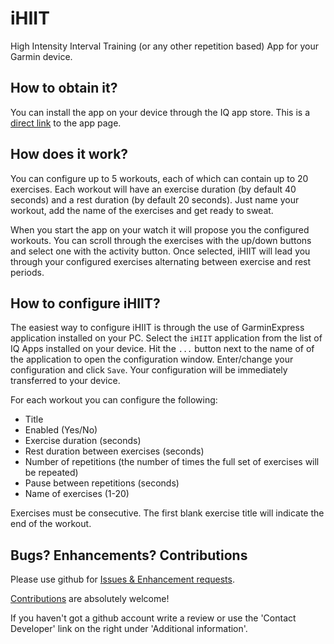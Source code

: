 iHIIT
=====

High Intensity Interval Training (or any other repetition based) App for your Garmin device.


How to obtain it?
---------------
You can install the app on your device through the IQ app store. This is a [direct link](https://apps.garmin.com/en-US/apps/bc02f0f2-9d7d-4476-8aaf-ef99f2e78c33) to the app page.


How does it work?
-----------------
You can configure up to 5 workouts, each of which can contain up to 20 exercises. Each workout will have an exercise duration (by default 40 seconds) and a rest duration (by default 20 seconds). Just name your workout, add the name of the exercises and get ready to sweat.

When you start the app on your watch it will propose you the configured workouts. You can scroll through the exercises with the up/down buttons and select one with the activity button. Once selected, iHIIT will lead you through your configured exercises alternating between exercise and rest periods.


How to configure iHIIT?
-----------------
The easiest way to configure iHIIT is through the use of GarminExpress application installed on your PC. Select the `iHIIT` application from the list of IQ Apps installed on your device. Hit the `...` button next to the name of of the application to open the configuration window. Enter/change your configuration and click `Save`. Your configuration will be immediately transferred to your device.

For each workout you can configure the following:
- Title
- Enabled (Yes/No)
- Exercise duration (seconds)
- Rest duration between exercises (seconds)
- Number of repetitions (the number of times the full set of exercises will be repeated)
- Pause between repetitions (seconds) 
- Name of exercises (1-20)

Exercises must be consecutive. The first blank exercise title will indicate the end of the workout.


Bugs? Enhancements? Contributions
---------------------------------
Please use github for [Issues & Enhancement requests](https://github.com/adamjakab/iHIIT/issues).

[Contributions](https://github.com/adamjakab/iHIIT) are absolutely welcome!

If you haven't got a github account write a review or use the 'Contact Developer' link on the right under 'Additional information'.
